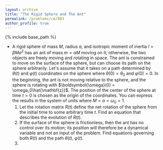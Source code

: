 ```yaml
---
layout: archive
title: "The Rigid Sphere and The Ant"
permalink: /problems/cm/003
author_profile: true
---
```


{% include base_path %}

* A rigid sphere of mass $M$, radius $a$, and isotropic moment of inertia $I = \beta M a^2$ has an ant of mass $m=\alpha M$ moving on it; otherwise, the two objects are freely moving and rotating in space. The ant is constrained to move on the surface of the sphere, but can choose its path on the sphere arbitrarily. Let's assume that it takes on a path determined by $\theta(t)$ and $\varphi(t)$ coordinates on the sphere where $\theta(0) = \theta_0$ and $\varphi(0) =0$. In the beginning, the ant is not moving relative to the sphere, and the sphere is rotating with $\boldsymbol{\omega}(0) = \omega_0\hat{\mathbf{z}}$. The position of the center of the sphere at time $t=0$ is chosen as the origin of the coordinates. You can express the results in the system of units where $M = a = \omega_0 = 1$.
    1. Let the rotation matrix $R(t)$ define the net rotation of the sphere from the initial time to some arbitrary time $t$. Find an equation that describes the evolution of $R(t)$.
    1. If the surface of the sphere is frictionless, then the ant has no control over its motion; its position will therefore be a dynamical variable and not an input of the problem. Find equations governing both $R(t)$ and the path $\theta(t)$, $\varphi(t)$.
    1. 

